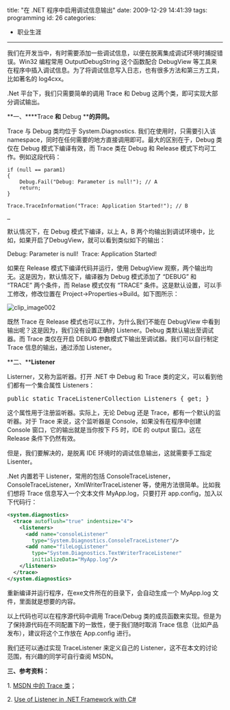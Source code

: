title: "在 .NET 程序中启用调试信息输出"
date: 2009-12-29 14:41:39
tags: programming
id: 26
categories:
  - 职业生涯
---

我们在开发当中，有时需要添加一些调试信息，以便在脱离集成调试环境时捕捉错误。Win32 编程常用 OutputDebugString 这个函数配合 DebugView 等工具来在程序中插入调试信息。为了将调试信息写入日志，也有很多方法和第三方工具，比如著名的 log4cxx。

.Net 平台下，我们只需要简单的调用 Trace 和 Debug 这两个类，即可实现大部分调试输出。

**一、****Trace ****和**** Debug ****的异同。**

Trace 与 Debug 类均位于 System.Diagnostics. 我们在使用时，只需要引入该 namespace，同时在任何需要的地方直接调用即可。最大的区别在于，Debug 类仅在 Debug 模式下编译有效，而 Trace 类在 Debug 和 Release 模式下均可工作。例如这段代码：
``` CSharp
if (null == param1) 
{ 
    Debug.Fail("Debug: Parameter is null!"); // A 
    return; 
}

Trace.TraceInformation("Trace: Application Started!"); // B

…
```

默认情况下，在 Debug 模式下编译，以上 A，B 两个均输出到调试环境中，比如，如果开启了DebugView，就可以看到类似如下的输出：

Debug: Parameter is null!&#160; 
Trace: Application Started! 

如果在 Release 模式下编译代码并运行，使用 DebugView 观察，两个输出均无。这是因为，默认情况下，编译器为 Debug 模式添加了 “DEBUG” 和 “TRACE” 两个条件，而 Relase 模式仅有 “TRACE” 条件。这是默认设置，可以手工修改，修改位置在 Project-&gt;Properties-&gt;Build。如下图所示：

![clip_image002](/wordpress/wp-content/uploads/2009/12/clip_image002.gif "clip_image002")

既然 Trace 在 Release 模式也可以工作，为什么我们不能在 DebugView 中看到输出呢？这是因为，我们没有设置正确的 Listener。Debug 类默认输出至调试器。而 Trace 类仅在开启 DEBUG 参数模式下输出至调试器。我们可以自行制定 Trace 信息的输出，通过添加 Listener。

**二、****Listener**

Listerner，又称为监听器。打开 .NET 中 Debug 和 Trace 类的定义，可以看到他们都有一个集合属性 Listeners：

<pre class="brush: csharp; auto-links: true; collapse: false; first-line: 1; gutter: true; html-script: false; light: false; ruler: false; smart-tabs: true; tab-size: 4; toolbar: true;">public static TraceListenerCollection Listeners { get; }</pre>

这个属性用于注册监听器。实际上，无论 Debug 还是 Trace，都有一个默认的监听器。对于 Trace 来说，这个监听器是 Console，如果没有在程序中创建 Console 窗口，它的输出就是当你按下 F5 时，IDE 的 output 窗口。这在 Release 条件下仍然有效。

但是，我们要解决的，是脱离 IDE 环境时的调试信息输出，这就需要手工指定 Lisenter。

.Net 内置若干 Listener，常用的包括 ConsoleTraceListener，ConsoleTraceListener，XmlWriterTraceListener 等，使用方法很简单。比如我们想将 Trace 信息写入一个文本文件 MyApp.log，只要打开 app.config，加入以下代码行：

``` XML
<system.diagnostics>
  <trace autoflush="true" indentsize="4">
    <listeners>
      <add name="consoleListener"
        type="System.Diagnostics.ConsoleTraceListener"/>
      <add name="fileLogListener"
        type="System.Diagnostics.TextWriterTraceListener"
        initializeData="MyApp.log"/>
    </listeners>
  </trace>
</system.diagnostics>
```

重新编译并运行程序，在exe文件所在的目录下，会自动生成一个 MyApp.log 文件，里面就是想要的内容。

以上代码也可以在程序源代码中调用 Trace/Debug 类的成员函数来实现。但是为了保持源代码在不同配置下的一致性，便于我们随时取消 Trace 信息（比如产品发布），建议将这个工作放在 App.config 进行。

我们还可以通过实现 TraceListener 来定义自己的 Listener，这不在本文的讨论范围，有兴趣的同学可自行查阅 MSDN。

**三、参考资料：**

1\. [MSDN 中的 Trace 类](http://msdn.microsoft.com/en-us/library/system.diagnostics.tracelistener.aspx)；

2\. [Use of Listener in .NET Framework with C#](http://tutorial.visualstudioteamsystem.com/details.aspx?item=120)